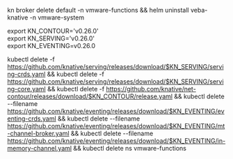 kn broker delete default -n vmware-functions && helm uninstall veba-knative -n vmware-system

export KN_CONTOUR='v0.26.0' \
export KN_SERVING='v0.26.0' \
export KN_EVENTING=v0.26.0

kubectl delete -f https://github.com/knative/serving/releases/download/$KN_SERVING/serving-crds.yaml && kubectl delete -f https://github.com/knative/serving/releases/download/$KN_SERVING/serving-core.yaml && kubectl delete -f https://github.com/knative/net-contour/releases/download/$KN_CONTOUR/release.yaml && kubectl delete --filename https://github.com/knative/eventing/releases/download/$KN_EVENTING/eventing-crds.yaml && kubectl delete --filename https://github.com/knative/eventing/releases/download/$KN_EVENTING/mt-channel-broker.yaml && kubectl delete --filename https://github.com/knative/eventing/releases/download/$KN_EVENTING/in-memory-channel.yaml && kubectl delete ns vmware-functions
